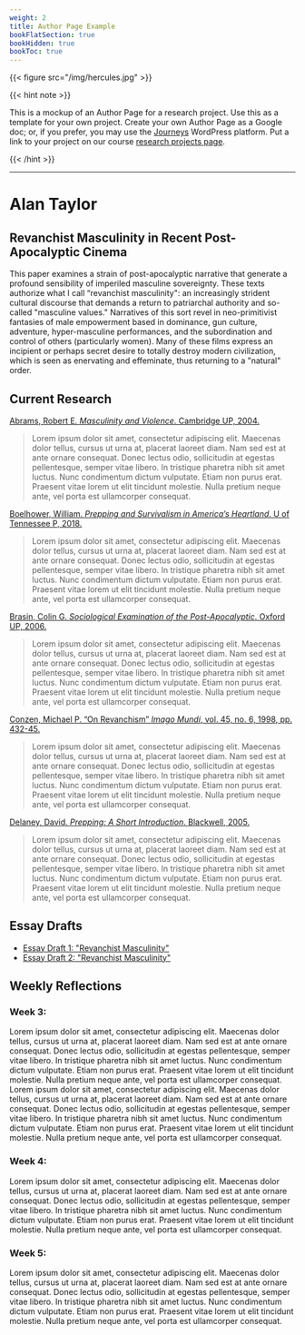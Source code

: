 ```yaml
---
weight: 2
title: Author Page Example
bookFlatSection: true
bookHidden: true
bookToc: true
---
```


{{< figure src="/img/hercules.jpg" >}}

{{< hint note >}} 

<span style="color: var(--in-class)"><i class="fas fa-star-of-life"></i></span> This is a mockup of an Author Page for a research project. Use this as a template for your own project. Create your own Author Page as a Google doc; or, if you prefer, you may use the [Journeys](https://journeys.dartmouth.edu/) WordPress platform. Put a link to your project on our course [research projects page](https://docs.google.com/document/d/1mRHkolo3oVGlIApBqNlCrA0qXQtbigpnkLi2xLuD6OU/edit?usp=drive_link).

{{< /hint >}} 

---

# Alan Taylor

## Revanchist Masculinity in Recent Post-Apocalyptic Cinema

This paper examines a strain of post-apocalyptic narrative that generate a profound sensibility of imperiled masculine sovereignty. These texts authorize what I call “revanchist masculinity": an increasingly strident cultural discourse that demands a return to patriarchal authority and so-called "masculine values." Narratives of this sort revel in neo-primitivist fantasies of male empowerment based in dominance, gun culture, adventure, hyper-masculine performances, and the subordination and control of others (particularly women). Many of these films express an incipient or perhaps secret desire to totally destroy modern civilization, which is seen as enervating and effeminate, thus returning to a "natural" order.

## Current Research

[Abrams, Robert E. *Masculinity and Violence*. Cambridge UP, 2004.](https://www.youtube.com/watch?v=dQw4w9WgXcQ&ab_channel=RickAstleyVEVO)
> Lorem ipsum dolor sit amet, consectetur adipiscing elit. Maecenas dolor tellus, cursus ut urna at, placerat laoreet diam. Nam sed est at ante ornare consequat. Donec lectus odio, sollicitudin at egestas pellentesque, semper vitae libero. In tristique pharetra nibh sit amet luctus. Nunc condimentum dictum vulputate. Etiam non purus erat. Praesent vitae lorem ut elit tincidunt molestie. Nulla pretium neque ante, vel porta est ullamcorper consequat.

[Boelhower, William. *Prepping and Survivalism in America’s Heartland*. U of Tennessee P, 2018.](https://www.youtube.com/watch?v=dQw4w9WgXcQ&ab_channel=RickAstleyVEVO)
>Lorem ipsum dolor sit amet, consectetur adipiscing elit. Maecenas dolor tellus, cursus ut urna at, placerat laoreet diam. Nam sed est at ante ornare consequat. Donec lectus odio, sollicitudin at egestas pellentesque, semper vitae libero. In tristique pharetra nibh sit amet luctus. Nunc condimentum dictum vulputate. Etiam non purus erat. Praesent vitae lorem ut elit tincidunt molestie. Nulla pretium neque ante, vel porta est ullamcorper consequat.

[Brasin, Colin G. *Sociological Examination of the Post-Apocalyptic*. Oxford UP, 2006.](https://www.youtube.com/watch?v=dQw4w9WgXcQ&ab_channel=RickAstleyVEVO)
> Lorem ipsum dolor sit amet, consectetur adipiscing elit. Maecenas dolor tellus, cursus ut urna at, placerat laoreet diam. Nam sed est at ante ornare consequat. Donec lectus odio, sollicitudin at egestas pellentesque, semper vitae libero. In tristique pharetra nibh sit amet luctus. Nunc condimentum dictum vulputate. Etiam non purus erat. Praesent vitae lorem ut elit tincidunt molestie. Nulla pretium neque ante, vel porta est ullamcorper consequat.

[Conzen, Michael P. “On Revanchism” *Imago Mundi*, vol. 45, no. 6, 1998, pp. 432-45.](https://www.youtube.com/watch?v=dQw4w9WgXcQ&ab_channel=RickAstleyVEVO)
> Lorem ipsum dolor sit amet, consectetur adipiscing elit. Maecenas dolor tellus, cursus ut urna at, placerat laoreet diam. Nam sed est at ante ornare consequat. Donec lectus odio, sollicitudin at egestas pellentesque, semper vitae libero. In tristique pharetra nibh sit amet luctus. Nunc condimentum dictum vulputate. Etiam non purus erat. Praesent vitae lorem ut elit tincidunt molestie. Nulla pretium neque ante, vel porta est ullamcorper consequat.

[Delaney, David. *Prepping: A Short Introduction*. Blackwell, 2005.](https://www.youtube.com/watch?v=dQw4w9WgXcQ&ab_channel=RickAstleyVEVO)
> Lorem ipsum dolor sit amet, consectetur adipiscing elit. Maecenas dolor tellus, cursus ut urna at, placerat laoreet diam. Nam sed est at ante ornare consequat. Donec lectus odio, sollicitudin at egestas pellentesque, semper vitae libero. In tristique pharetra nibh sit amet luctus. Nunc condimentum dictum vulputate. Etiam non purus erat. Praesent vitae lorem ut elit tincidunt molestie. Nulla pretium neque ante, vel porta est ullamcorper consequat.


## Essay Drafts

- [Essay Draft 1: "Revanchist Masculinity"](/docs/Taylor-Essay.pdf)
- [Essay Draft 2: "Revanchist Masculinity"](/docs/Taylor-Essay.pdf)


## Weekly Reflections

### Week 3: 

Lorem ipsum dolor sit amet, consectetur adipiscing elit. Maecenas dolor tellus, cursus ut urna at, placerat laoreet diam. Nam sed est at ante ornare consequat. Donec lectus odio, sollicitudin at egestas pellentesque, semper vitae libero. In tristique pharetra nibh sit amet luctus. Nunc condimentum dictum vulputate. Etiam non purus erat. Praesent vitae lorem ut elit tincidunt molestie. Nulla pretium neque ante, vel porta est ullamcorper consequat. Lorem ipsum dolor sit amet, consectetur adipiscing elit. Maecenas dolor tellus, cursus ut urna at, placerat laoreet diam. Nam sed est at ante ornare consequat. Donec lectus odio, sollicitudin at egestas pellentesque, semper vitae libero. In tristique pharetra nibh sit amet luctus. Nunc condimentum dictum vulputate. Etiam non purus erat. Praesent vitae lorem ut elit tincidunt molestie. Nulla pretium neque ante, vel porta est ullamcorper consequat. 

### Week 4:

Lorem ipsum dolor sit amet, consectetur adipiscing elit. Maecenas dolor tellus, cursus ut urna at, placerat laoreet diam. Nam sed est at ante ornare consequat. Donec lectus odio, sollicitudin at egestas pellentesque, semper vitae libero. In tristique pharetra nibh sit amet luctus. Nunc condimentum dictum vulputate. Etiam non purus erat. Praesent vitae lorem ut elit tincidunt molestie. Nulla pretium neque ante, vel porta est ullamcorper consequat.

### Week 5:

Lorem ipsum dolor sit amet, consectetur adipiscing elit. Maecenas dolor tellus, cursus ut urna at, placerat laoreet diam. Nam sed est at ante ornare consequat. Donec lectus odio, sollicitudin at egestas pellentesque, semper vitae libero. In tristique pharetra nibh sit amet luctus. Nunc condimentum dictum vulputate. Etiam non purus erat. Praesent vitae lorem ut elit tincidunt molestie. Nulla pretium neque ante, vel porta est ullamcorper consequat.

